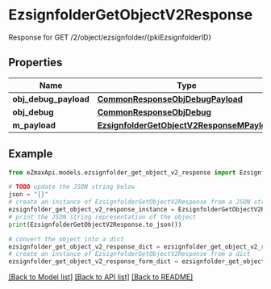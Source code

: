 # EzsignfolderGetObjectV2Response

Response for GET /2/object/ezsignfolder/{pkiEzsignfolderID}

## Properties

Name | Type | Description | Notes
------------ | ------------- | ------------- | -------------
**obj_debug_payload** | [**CommonResponseObjDebugPayload**](CommonResponseObjDebugPayload.md) |  | 
**obj_debug** | [**CommonResponseObjDebug**](CommonResponseObjDebug.md) |  | [optional] 
**m_payload** | [**EzsignfolderGetObjectV2ResponseMPayload**](EzsignfolderGetObjectV2ResponseMPayload.md) |  | 

## Example

```python
from eZmaxApi.models.ezsignfolder_get_object_v2_response import EzsignfolderGetObjectV2Response

# TODO update the JSON string below
json = "{}"
# create an instance of EzsignfolderGetObjectV2Response from a JSON string
ezsignfolder_get_object_v2_response_instance = EzsignfolderGetObjectV2Response.from_json(json)
# print the JSON string representation of the object
print(EzsignfolderGetObjectV2Response.to_json())

# convert the object into a dict
ezsignfolder_get_object_v2_response_dict = ezsignfolder_get_object_v2_response_instance.to_dict()
# create an instance of EzsignfolderGetObjectV2Response from a dict
ezsignfolder_get_object_v2_response_form_dict = ezsignfolder_get_object_v2_response.from_dict(ezsignfolder_get_object_v2_response_dict)
```
[[Back to Model list]](../README.md#documentation-for-models) [[Back to API list]](../README.md#documentation-for-api-endpoints) [[Back to README]](../README.md)


